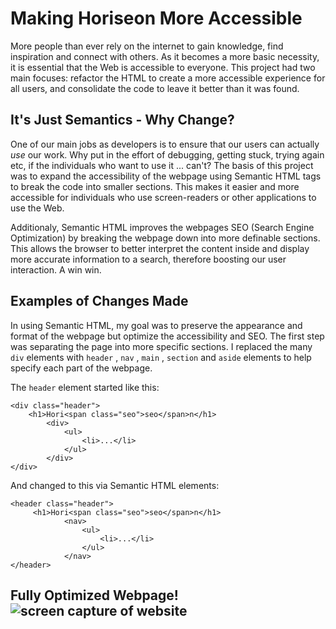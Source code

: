 # Making Horiseon More Accessible 

More people than ever rely on the internet to gain knowledge, find inspiration and connect with others. As it becomes a more basic necessity, it is essential that the Web is accessible to everyone. This project had two main focuses: refactor the HTML to create a more accessible experience for all users, and consolidate the code to leave it better than it was found. 


## It's Just Semantics - Why Change?

One of our main jobs as developers is to ensure that our users can actually *use* our work. Why put in the effort of debugging, getting stuck, trying again etc, if the individuals who want to use it ... can't? The basis of this project was to expand the accessibility of the webpage using Semantic HTML tags to break the code into smaller sections. This makes it easier and more accessible for individuals who use screen-readers or other applications to use the Web. 

Additionaly, Semantic HTML improves the webpages SEO (Search Engine Optimization) by breaking the webpage down into more definable sections. This allows the browser to better interpret the content inside and display more accurate information to a search, therefore boosting our user interaction. A win win. 

## Examples of Changes Made

In using Semantic HTML, my goal was to preserve the appearance and format of the webpage but optimize the accessibility and SEO. The first step was separating the page into more specific sections. I replaced the many `div` elements with `header` , `nav` , `main` , `section` and `aside` elements to help specify each part of the webpage. 

The `header` element started like this: 

```
<div class="header">
    <h1>Hori<span class="seo">seo</span>n</h1>
        <div>
            <ul>
                <li>...</li>
            </ul>
        </div>
</div>

```

And changed to this via Semantic HTML elements:

```
<header class="header"> 
     <h1>Hori<span class="seo">seo</span>n</h1>
            <nav> 
                <ul>
                    <li>...</li>
                </ul>
            </nav>
</header> 

```

## Fully Optimized Webpage! ![screen capture of website](images/screen_capture.png)
